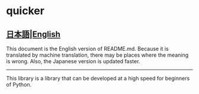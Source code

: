 # quicker

[日本語](./README.md)|[English](./README_en.md)
---
This document is the English version of README.md.
Because it is translated by machine translation, there may be places where the meaning is wrong.
Also, the Japanese version is updated faster.

---
This library is a library that can be developed at a high speed for beginners of Python.



